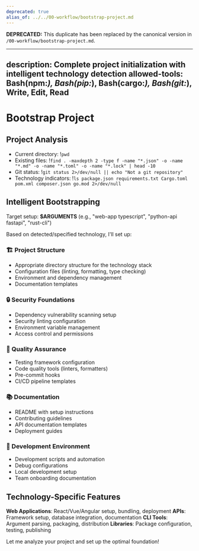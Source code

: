 ```yaml
---
deprecated: true
alias_of: ../../00-workflow/bootstrap-project.md
---
```

**DEPRECATED:** This duplicate has been replaced by the canonical version in `/00-workflow/bootstrap-project.md`.

---
description: Complete project initialization with intelligent technology detection
allowed-tools: Bash(npm:*), Bash(pip:*), Bash(cargo:*), Bash(git:*), Write, Edit, Read
---

# Bootstrap Project

## Project Analysis
- Current directory: !`pwd`
- Existing files: !`find . -maxdepth 2 -type f -name "*.json" -o -name "*.md" -o -name "*.toml" -o -name "*.lock" | head -10`
- Git status: !`git status 2>/dev/null || echo "Not a git repository"`
- Technology indicators: !`ls package.json requirements.txt Cargo.toml pom.xml composer.json go.mod 2>/dev/null`

## Intelligent Bootstrapping

Target setup: **$ARGUMENTS** (e.g., "web-app typescript", "python-api fastapi", "rust-cli")

Based on detected/specified technology, I'll set up:

### 🏗️ Project Structure
- Appropriate directory structure for the technology stack
- Configuration files (linting, formatting, type checking)
- Environment and dependency management
- Documentation templates

### 🔒 Security Foundations
- Dependency vulnerability scanning setup
- Security linting configuration
- Environment variable management
- Access control and permissions

### 🧪 Quality Assurance
- Testing framework configuration
- Code quality tools (linters, formatters)
- Pre-commit hooks
- CI/CD pipeline templates

### 📚 Documentation
- README with setup instructions
- Contributing guidelines
- API documentation templates
- Deployment guides

### 🚀 Development Environment
- Development scripts and automation
- Debug configurations
- Local development setup
- Team onboarding documentation

## Technology-Specific Features

**Web Applications**: React/Vue/Angular setup, bundling, deployment
**APIs**: Framework setup, database integration, documentation
**CLI Tools**: Argument parsing, packaging, distribution
**Libraries**: Package configuration, testing, publishing

Let me analyze your project and set up the optimal foundation!